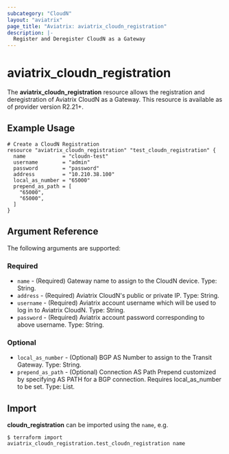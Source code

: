 ```yaml
---
subcategory: "CloudN"
layout: "aviatrix"
page_title: "Aviatrix: aviatrix_cloudn_registration"
description: |-
  Register and Deregister CloudN as a Gateway
---
```


# aviatrix_cloudn_registration

The **aviatrix_cloudn_registration** resource allows the registration and deregistration of Aviatrix CloudN as a Gateway. This resource is available as of provider version R2.21+.

## Example Usage

```hcl
# Create a CloudN Registration
resource "aviatrix_cloudn_registration" "test_cloudn_registration" {
  name            = "cloudn-test"
  username        = "admin"
  password        = "password"
  address         = "10.210.38.100"
  local_as_number = "65000"
  prepend_as_path = [
    "65000",
    "65000",
  ]
}
```

## Argument Reference

The following arguments are supported:

### Required
* `name` - (Required) Gateway name to assign to the CloudN device. Type: String.
* `address` - (Required) Aviatrix CloudN's public or private IP. Type: String.
* `username` - (Required) Aviatrix account username which will be used to log in to Aviatrix CloudN. Type: String.
* `password` - (Required) Aviatrix account password corresponding to above username. Type: String.

### Optional
* `local_as_number` - (Optional) BGP AS Number to assign to the Transit Gateway. Type: String.
* `prepend_as_path` - (Optional) Connection AS Path Prepend customized by specifying AS PATH for a BGP connection. Requires local_as_number to be set. Type: List.

## Import

**cloudn_registration** can be imported using the `name`, e.g.

```
$ terraform import aviatrix_cloudn_registration.test_cloudn_registration name
```

